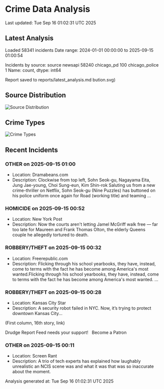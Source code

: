 # Crime Data Analysis
Last updated: Tue Sep 16 01:02:31 UTC 2025

## Latest Analysis

Loaded 58341 incidents
Date range: 2024-01-01 00:00:00 to 2025-09-15 01:00:54

Incidents by source:
source
newsapi           58240
chicago_pd          100
chicago_police        1
Name: count, dtype: int64

Report saved to reports/latest_analysis.md
bution.svg)

## Source Distribution
![Source Distribution](images/source_distribution.svg)

## Crime Types
![Crime Types](images/crime_types.svg)

## Recent Incidents

### OTHER on 2025-09-15 01:00
- Location: Dramabeans.com
- Description: Clockwise from top left, Sohn Seok-gu, Nagayama Eita, Jung Jae-young, Choi Sung-eun, Kim Shin-rok Saluting us from a new crime-thriller on Netflix, Sohn Seok-gu (Nine Puzzles) has buttoned on his police uniform once again for Road (working title) and teaming …


### HOMICIDE on 2025-09-15 00:52
- Location: New York Post
- Description: Now the courts aren't letting Jamel McGriff walk free — far too late for Maureen and Frank Thomas Olton, the elderly Queens couple he allegedly tortured to death.


### ROBBERY/THEFT on 2025-09-15 00:32
- Location: Freerepublic.com
- Description: Flicking through his school yearbooks, they have, instead, come to terms with the fact he has become among America's most wanted.Flicking through his school yearbooks, they have, instead, come to terms with the fact he has become among America's most wanted. …


### ROBBERY/THEFT on 2025-09-15 00:28
- Location: Kansas City Star
- Description: A security robot failed in NYC. Now, it’s trying to protect downtown Kansas City...

 
 
 
 (First column, 16th story, link)

 

 

 
 
 Drudge Report Feed needs your support!   Become a Patron


### OTHER on 2025-09-15 00:11
- Location: Screen Rant
- Description: A trio of tech experts has explained how laughably unrealistic an NCIS scene was and what it was that was so inaccurate about the moment.

Analysis generated at: Tue Sep 16 01:02:31 UTC 2025
